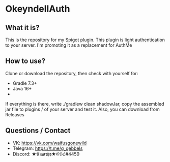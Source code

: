 # OkeyndellAuth

## What it is?
This is the repository for my Spigot plugin. This plugin is light authentication to your server. I'm promoting it as a replacement for AuthMe

## How to use?
Clone or download the repository, then check with yourself for:
- Gradle 7.3+
- Java 16+
- 
If everything is there, write ./gradlew clean shadowJar, copy the assembled jar file to plugins / of your server and test it.
Also, you can download from Releases
## Questions / Contact

- VK: https://vk.com/waifusgonewild
- Telegram: https://t.me/g_gebbels
- Discord: ★𝕬𝖓𝖆𝖗𝖈𝖍𝖞★𝔊𝔅ℭ#4459
